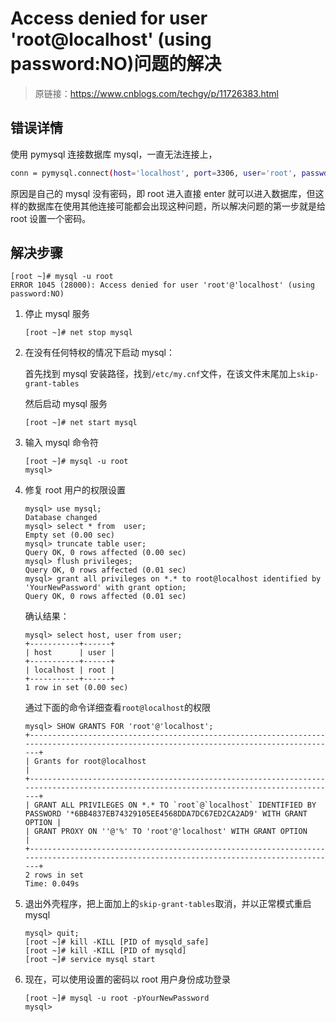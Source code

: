 # Access denied for user 'root@localhost' (using password:NO)问题的解决

> 原链接：https://www.cnblogs.com/techgy/p/11726383.html

## 错误详情

使用 pymysql 连接数据库 mysql，一直无法连接上，

```bash
conn = pymysql.connect(host='localhost', port=3306, user='root', passwd='1234', db='test', charset='utf8')
```

原因是自己的 mysql 没有密码，即 root 进入直接 enter 就可以进入数据库，但这样的数据库在使用其他连接可能都会出现这种问题，所以解决问题的第一步就是给 root 设置一个密码。

## 解决步骤

```text
[root ~]# mysql -u root
ERROR 1045 (28000): Access denied for user 'root'@'localhost' (using password:NO)
```

1. 停止 mysql 服务

    ```text
    [root ~]# net stop mysql
    ```

2. 在没有任何特权的情况下启动 mysql：

    首先找到 mysql 安装路径，找到`/etc/my.cnf`文件，在该文件末尾加上`skip-grant-tables`

    然后启动 mysql 服务

    ```text
    [root ~]# net start mysql
    ```

3. 输入 mysql 命令符

    ```text
    [root ~]# mysql -u root
    mysql>
    ```

4. 修复 root 用户的权限设置

    ```text
    mysql> use mysql;
    Database changed
    mysql> select * from  user;
    Empty set (0.00 sec)
    mysql> truncate table user;
    Query OK, 0 rows affected (0.00 sec)
    mysql> flush privileges;
    Query OK, 0 rows affected (0.01 sec)
    mysql> grant all privileges on *.* to root@localhost identified by 'YourNewPassword' with grant option;
    Query OK, 0 rows affected (0.01 sec)
    ```

    确认结果：

    ```text
    mysql> select host, user from user;
    +-----------+------+
    | host      | user |
    +-----------+------+
    | localhost | root |
    +-----------+------+
    1 row in set (0.00 sec)
    ```

    通过下面的命令详细查看`root@localhost`的权限

    ```text
    mysql> SHOW GRANTS FOR 'root'@'localhost';
    +----------------------------------------------------------------------------------------------------------------------------------------+
    | Grants for root@localhost                                                                                                              |
    +----------------------------------------------------------------------------------------------------------------------------------------+
    | GRANT ALL PRIVILEGES ON *.* TO `root`@`localhost` IDENTIFIED BY PASSWORD '*6BB4837EB74329105EE4568DDA7DC67ED2CA2AD9' WITH GRANT OPTION |
    | GRANT PROXY ON ''@'%' TO 'root'@'localhost' WITH GRANT OPTION                                                                          |
    +----------------------------------------------------------------------------------------------------------------------------------------+
    2 rows in set
    Time: 0.049s
    ```

5. 退出外壳程序，把上面加上的`skip-grant-tables`取消，并以正常模式重启 mysql

    ```text
    mysql> quit;
    [root ~]# kill -KILL [PID of mysqld_safe]
    [root ~]# kill -KILL [PID of mysqld]
    [root ~]# service mysql start
    ```

6. 现在，可以使用设置的密码以 root 用户身份成功登录

    ```text
    [root ~]# mysql -u root -pYourNewPassword
    mysql>
    ```
